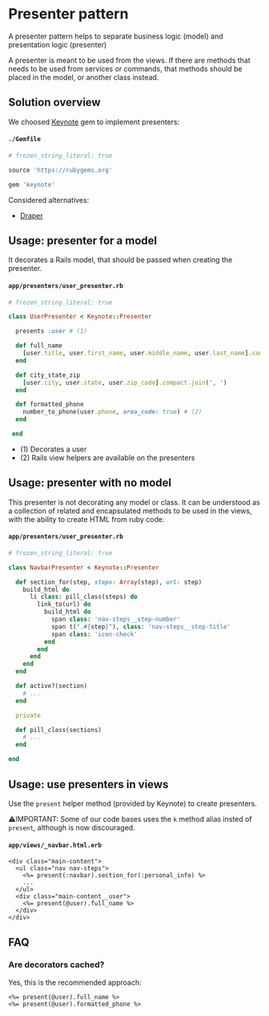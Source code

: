 # Presenter pattern

A presenter pattern helps to separate business logic (model) and presentation logic (presenter)

A presenter is meant to be used from the views. If there are methods that needs to be used from services or commands, that methods should be placed in the model, or another class instead.

## Solution overview

We choosed [Keynote](https://github.com/rf-/keynote) gem to implement presenters:

#### `./Gemfile`

```ruby
# frozen_string_literal: true

source 'https://rubygems.org'

gem 'keynote'
```

Considered alternatives:

- [Draper](https://github.com/drapergem/draper)

## Usage: presenter for a model

It decorates a Rails model, that should be passed when creating the presenter.

#### `app/presenters/user_presenter.rb`

```ruby
# frozen_string_literal: true

class UserPresenter < Keynote::Presenter

  presents :user # (1)

  def full_name
    [user.title, user.first_name, user.middle_name, user.last_name].compact.join(' ')
  end

  def city_state_zip
    [user.city, user.state, user.zip_code].compact.join(', ')
  end

  def formatted_phone
    number_to_phone(user.phone, area_code: true) # (2)
  end

 end
```

- (1) Decorates a user
- (2) Rails view helpers are available on the presenters

## Usage: presenter with no model

This presenter is not decorating any model or class.
It can be understood as a collection of related and encapsulated methods to be used
in the views, with the ability to create HTML from ruby code.

#### `app/presenters/user_presenter.rb`

```ruby
# frozen_string_literal: true

class NavbarPresenter < Keynote::Presenter

  def section_for(step, steps: Array(step), url: step)
    build_html do
      li class: pill_class(steps) do
        link_to(url) do
          build_html do
            span class: 'nav-steps__step-number'
            span t(".#{step}"), class: 'nav-steps__step-title'
            span class: 'icon-check'
          end
        end
      end
    end
  end

  def active?(section)
    # ...
  end

  private

  def pill_class(sections)
    # ...
  end

end
```

## Usage: use presenters in views

Use the `present` helper method (provided by Keynote) to create presenters.

⚠️IMPORTANT: Some of our code bases uses the `k` method alias insted of `present`, although is now discouraged.

#### `app/views/_navbar.html.erb`

```erb
<div class="main-content">
  <ul class="nav nav-steps">
    <%= present(:navbar).section_for(:personal_info) %>
    ...
  </ul>
  <div class="main-content__user">
    <%= present(@user).full_name %>
  </div>
</div>
```

## FAQ

### Are decorators cached?

Yes, this is the recommended approach:

```erb
<%= present(@user).full_name %>
<%= present(@user).formatted_phone %>
```
